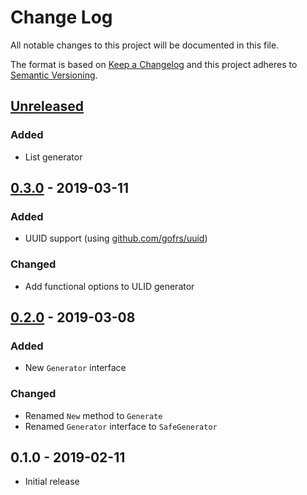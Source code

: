# Change Log


All notable changes to this project will be documented in this file.

The format is based on [Keep a Changelog](http://keepachangelog.com/en/1.0.0/)
and this project adheres to [Semantic Versioning](http://semver.org/spec/v2.0.0.html).


## [Unreleased]

### Added

- List generator


## [0.3.0] - 2019-03-11

### Added

- UUID support (using [github.com/gofrs/uuid](https://github.com/gofrs/uuid))

### Changed

- Add functional options to ULID generator


## [0.2.0] - 2019-03-08

### Added

- New `Generator` interface

### Changed

- Renamed `New` method to `Generate`
- Renamed `Generator` interface to `SafeGenerator`


## 0.1.0 - 2019-02-11

- Initial release


[Unreleased]: https://github.com/goph/idgen/compare/v0.3.0...HEAD
[0.3.0]: https://github.com/goph/idgen/compare/v0.2.0...v0.3.0
[0.2.0]: https://github.com/goph/idgen/compare/v0.1.0...v0.2.0

